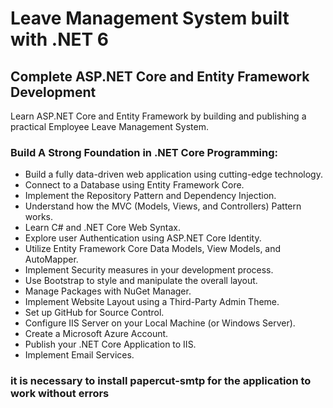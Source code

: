 # Leave Management System built with .NET 6

## Complete ASP.NET Core and Entity Framework Development

Learn ASP.NET Core and Entity Framework by building and publishing a practical Employee Leave Management System.

### Build A Strong Foundation in .NET Core Programming:

- Build a fully data-driven web application using cutting-edge technology.
- Connect to a Database using Entity Framework Core.
- Implement the Repository Pattern and Dependency Injection.
- Understand how the MVC (Models, Views, and Controllers) Pattern works.
- Learn C# and .NET Core Web Syntax.
- Explore user Authentication using ASP.NET Core Identity.
- Utilize Entity Framework Core Data Models, View Models, and AutoMapper.
- Implement Security measures in your development process.
- Use Bootstrap to style and manipulate the overall layout.
- Manage Packages with NuGet Manager.
- Implement Website Layout using a Third-Party Admin Theme.
- Set up GitHub for Source Control.
- Configure IIS Server on your Local Machine (or Windows Server).
- Create a Microsoft Azure Account.
- Publish your .NET Core Application to IIS.
- Implement Email Services.


### it is necessary to install papercut-smtp for the application to work without errors